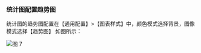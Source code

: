 ### 统计图配置趋势图

统计图的趋势图配置在【通用配置】>【图表样式】中，颜色模式选择背景，图像模式选择【趋势图】
如图所示：

![图 7](/img/src/visulization/statistics/statistics7.png)
